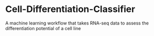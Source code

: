 # Cell-Differentiation-Classifier
A machine learning workflow that takes RNA-seq data to assess the differentiation potential of a cell line
